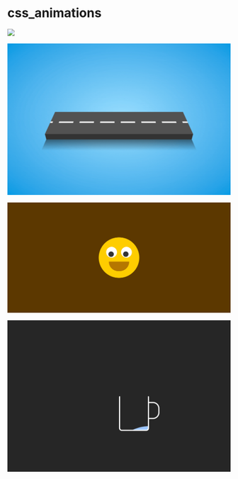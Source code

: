 # css_animations

![](https://github.com/jerrylai19990120/css_animations/blob/master/projects/TypingNeonBoard/typing.gif)

![](https://github.com/jerrylai19990120/css_animations/blob/master/projects/endlessRoad/endlessRoad.gif)

![](https://github.com/jerrylai19990120/css_animations/blob/master/projects/smileyFace/smileyFace.gif)

![](https://github.com/jerrylai19990120/css_animations/blob/master/projects/waterCup/waterCup.gif)
